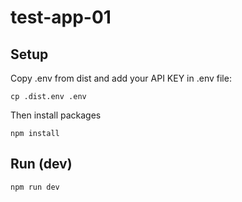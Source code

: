 # test-app-01

## Setup

Copy .env from dist and add your API KEY in .env file:
```
cp .dist.env .env
```

Then install packages
```
npm install
```

## Run (dev)

```
npm run dev
```
